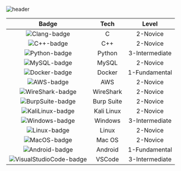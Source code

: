 ![header](https://capsule-render.vercel.app/api?type=venom&height=300&color=gradient&text=Done%20Is%20Better%20Than%20Perfect&fontColor=111111&fontAlignY=40&animation=twinkling&stroke=00FF00&strokeWidth=2&desc=ReThinkIn&descSize=30&fontSize=60)

|Badge|Tech|Level|
|:-----:|:-----:|:-----:|
|![Clang-badge](https://img.shields.io/badge/C-A8B9CC?style=for-the-badge&logo=C&logoColor=white)|C|2-Novice|
|![C++-badge](https://img.shields.io/badge/C++-00599C?style=for-the-badge&logo=C%2B%2B&logoColor=white)|C++|2-Novice|
|![Python-badge](https://img.shields.io/badge/Python-3776AB?style=for-the-badge&logo=Python&logoColor=white)|Python|3-Intermediate|
|![MySQL-badge](https://img.shields.io/badge/MySQL-4479A1?style=for-the-badge&logo=MySQL&logoColor=white)|MySQL|2-Novice|
|![Docker-badge](https://img.shields.io/badge/Docker-2496ED?style=for-the-badge&logo=Docker&logoColor=white)|Docker|1-Fundamental|
|![AWS-badge](https://img.shields.io/badge/Amazon_AWS-232F3E?style=for-the-badge&logo=AmazonAWS&logoColor=white)|AWS|2-Novice|
|![WireShark-badge](https://img.shields.io/badge/WireShark-1679A7?style=for-the-badge&logo=WireShark&logoColor=white)|WireShark|2-Novice|
|![BurpSuite-badge](https://img.shields.io/badge/Burp_Suite-FF6633?style=for-the-badge&logo=BurpSuite&logoColor=white)|Burp Suite|2-Novice|
|![KaliLinux-badge](https://img.shields.io/badge/KaliLinux-557C94?style=for-the-badge&logo=kalilinux&logoColor=white)|Kali Linux|2-Novice|
|![Windows-badge](https://img.shields.io/badge/Windows-0078D4?style=for-the-badge&logo=windows&logoColor=white)|Windows|3-Intermediate|
|![Linux-badge](https://img.shields.io/badge/Linux-FCC624?style=for-the-badge&logo=linux&logoColor=white)|Linux|2-Novice|
|![MacOS-badge](https://img.shields.io/badge/MacOS-000000?style=for-the-badge&logo=macos&logoColor=white)|Mac OS|2-Novice|
|![Android-badge](https://img.shields.io/badge/Android-34A853?style=for-the-badge&logo=Android&logoColor=white)|Android|1-Fundamental|
|![VisualStudioCode-badge](https://img.shields.io/badge/VSCode-007ACC?style=for-the-badge&logo=visualstudiocode&logoColor=white)|VSCode|3-Intermediate|

<!--
NA - Not Applicable.
1 - Fundamental Awareness (basic knowledge)
2 - Novice (limited experience)
3 - Intermediate (practical application)
4 - Advanced (applied theory)
5 - Expert (recognized authority)
-->

<!--
**ymiwm/ymiwm** is a ✨ _special_ ✨ repository because its `README.md` (this file) appears on your GitHub profile.

### Hi there 👋

Here are some ideas to get you started:

- 🔭 I’m currently working on ****
- 🌱 I’m currently learning ****
- 👯 I’m looking to collaborate on ****
- 🤔 I’m looking for help with ****
- 💬 Ask me about ****
- 📫 How to reach me: ****
- 😄 Pronouns: ****
- ⚡ Fun fact: ****
-->
